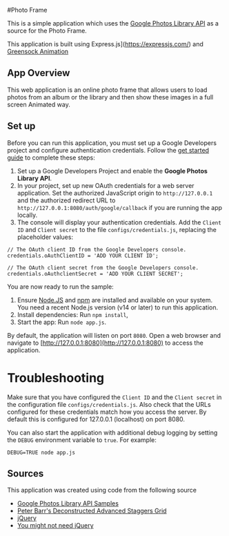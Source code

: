 #Photo Frame

This is a simple application which uses the [Google Photos Library API](https://developers.google.com/photos) as a source for the Photo Frame.

This application is built using Express.js](https://expressjs.com/) and [Greensock Animation](https://greensock.com/)

## App Overview
This web application is an online photo frame that allows users to load photos from an album or the library and then show these images in a full screen Animated way.

## Set up
Before you can run this application, you must set up a Google Developers project and configure authentication credentials. Follow the
[get started guide](https://developers.google.com/photos/library/guides/get-started) to complete these steps:
1. Set up a Google Developers Project and enable the **Google Photos Library API**.
1. In your project, set up new OAuth credentials for a web server application. Set the authorized JavaScript origin to `http://127.0.0.1` and the authorized redirect URL to `http://127.0.0.1:8080/auth/google/callback` if you are running the app locally.
1. The console will display your authentication credentials. Add the `Client ID` and `Client secret` to the file `configs/credentials.js`, replacing the placeholder values:
```
// The OAuth client ID from the Google Developers console.
credentials.oAuthClientID = 'ADD YOUR CLIENT ID';

// The OAuth client secret from the Google Developers console.
credentials.oAuthclientSecret = 'ADD YOUR CLIENT SECRET';
```

You are now ready to run the sample:
1. Ensure [Node.JS](https://nodejs.org/) and [npm](https://www.npmjs.com/) are installed and available on your system. You need a recent Node.js version (v14 or later) to run this application.
1. Install dependencies: Run `npm install`,
1. Start the app: Run `node app.js`.

By default, the application will listen on port `8080`. Open a web browser and navigate to [http://127.0.0.1:8080](http://127.0.0.1:8080) to access the application.

# Troubleshooting
Make sure that you have configured the `Client ID` and the `Client secret` in the configuration file `configs/credentials.js`.
Also check that the URLs configured for these credentials match how you access the server. By default this is configured for 127.0.0.1 (localhost) on port 8080.

You can also start the application with additional debug logging by setting the `DEBUG` environment variable to `true`. For example:
```
DEBUG=TRUE node app.js
```

## Sources
This application was created using code from the following source

* [Google Photos Library API Samples](https://github.com/googlesamples/google-photos/tree/main)
* [Peter Barr's Deconstructed Advanced Staggers Grid](https://codepen.io/petebarr/pen/jONBMjd)
* [jQuery](https://github.com/jquery/jquery)
* [You might not need jQuery](https://youmightnotneedjquery.com)